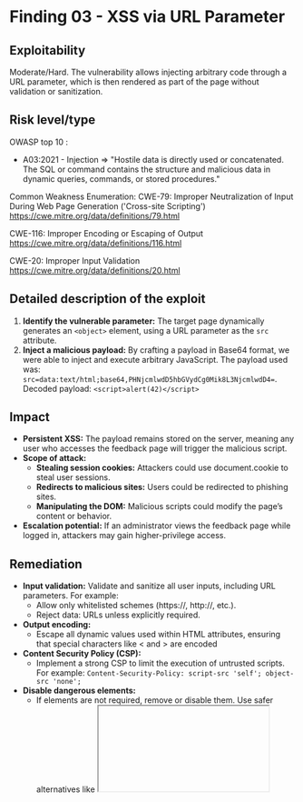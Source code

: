 # Finding 03 - XSS via URL Parameter

## Exploitability
Moderate/Hard. The vulnerability allows injecting arbitrary code through a URL parameter, which is then rendered as part of the page without validation or sanitization.

## Risk level/type

OWASP top 10 :
- A03:2021 - Injection
    => "Hostile data is directly used or concatenated. The SQL or command contains the structure and malicious data in dynamic queries, commands, or stored procedures." 

Common Weakness Enumeration:
CWE-79: Improper Neutralization of Input During Web Page Generation ('Cross-site Scripting')
https://cwe.mitre.org/data/definitions/79.html

CWE-116: Improper Encoding or Escaping of Output
https://cwe.mitre.org/data/definitions/116.html

CWE-20: Improper Input Validation
https://cwe.mitre.org/data/definitions/20.html

## Detailed description of the exploit

1. **Identify the vulnerable parameter:**
The target page dynamically generates an ```<object>``` element, using a URL parameter as the ```src``` attribute.
2. **Inject a malicious payload:**
By crafting a payload in Base64 format, we were able to inject and execute arbitrary JavaScript. The payload used was: ```src=data:text/html;base64,PHNjcmlwdD5hbGVydCg0Mik8L3NjcmlwdD4=```. Decoded payload: ```<script>alert(42)</script>```

## Impact ##

- **Persistent XSS:** The payload remains stored on the server, meaning any user who accesses the feedback page will trigger the malicious script.
- **Scope of attack:**
    - **Stealing session cookies:** Attackers could use document.cookie to steal user sessions.
    - **Redirects to malicious sites:** Users could be redirected to phishing sites.
    - **Manipulating the DOM:** Malicious scripts could modify the page’s content or behavior.
- **Escalation potential:** If an administrator views the feedback page while logged in, attackers may gain higher-privilege access.

## Remediation
- **Input validation:**
    Validate and sanitize all user inputs, including URL parameters. For example:
    - Allow only whitelisted schemes (https://, http://, etc.).
    - Reject data: URLs unless explicitly required.
- **Output encoding:**
    - Escape all dynamic values used within HTML attributes, ensuring that special characters like < and > are encoded
- **Content Security Policy (CSP):**
    - Implement a strong CSP to limit the execution of untrusted scripts. For example: ```Content-Security-Policy: script-src 'self'; object-src 'none';```
- **Disable dangerous elements:**
    - If <object> elements are not required, remove or disable them. Use safer alternatives like <iframe> with restricted attributes (e.g., sandbox).

## Additional resources

Encoding and Escaping Data:
https://cheatsheetseries.owasp.org/cheatsheets/Output_Encoding_Cheat_Sheet.html

Content Security Policy Guide:
https://developer.mozilla.org/en-US/docs/Web/HTTP/CSP